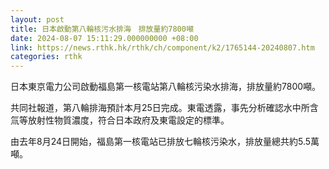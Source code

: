 ```yaml
---
layout: post
title: 日本啟動第八輪核污水排海　排放量約7800噸
date: 2024-08-07 15:11:29.000000000 +08:00
link: https://news.rthk.hk/rthk/ch/component/k2/1765144-20240807.htm
categories: rthk
---
```


日本東京電力公司啟動福島第一核電站第八輪核污染水排海，排放量約7800噸。

共同社報道，第八輪排海預計本月25日完成。東電透露，事先分析確認水中所含氚等放射性物質濃度，符合日本政府及東電設定的標準。

由去年8月24日開始，福島第一核電站已排放七輪核污染水，排放量總共約5.5萬噸。
